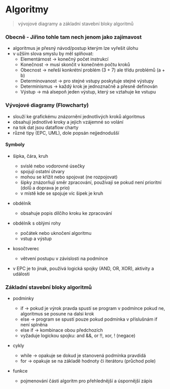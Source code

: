# Algoritmy
> vývojové diagramy a základní stavební bloky algoritmů

### Obecně - Jiřino tohle tam nech jenom jako zajímavost
- algoritmus je přesný návod/postup kterým lze vyřešit úlohu
- v užším slova smyslu by měl splňovat:
	- Elementárnost -> konečný počet instrukcí
	- Konečnost -> musí skončit v konečném počtu kroků
	- Obecnost -> neřeší konkrétní problém (3 + 7) ale třídu problémů (a + b)
	- Determinovanost -> pro stejné vstupy poskytuje stejné výstupy
	- Determinismus -> každý krok je jednoznačně a přesně definován
	- Výstup -> má alsepoň jeden výstup, který se vztahuje ke vstupu

### Vývojové diagramy (Flowcharty)
- slouží ke grafickému znázornění jednotlivých kroků algoritmus
- obsahují jednotlivé kroky a jejich vzájemné so volání
- na tok dat jsou dataflow charty
- různé tipy (EPC, UML), dole popsán nejjednodušší

#### Symboly
- šipka, čára, kruh
	- svislé nebo vodorovné úsečky
	- spojují ostatní útvary
	- mohou se křížit nebo spojovat (ne rozpojovat)
	- šipky znázorňují směr zpracování, používají se pokud není prioritní (dolů a doprava je prio)
	- v místě kde se spojuje víc šipek je kruh
- obdélník
	- obsahuje popis dílčího kroku ke zpracování
- obdélník s oblými rohy
	- počátek nebo uknočení algoritmu
	- vstup a výstup
- kosočtverec
	- větvení postupu v závislosti na podmínce

- v EPC je to jinak, používá logická spojky (AND, OR, XOR), aktivity a události

### Základní stavební bloky algoritmů
- podminky
	- if -> pokud je výrok pravda spustí se program v podmínce pokud ne, algoritmus se posune na dalsi krok
	- else -> program se spustí pouze pokud podmínka v příslušnám if není splněna
	- else if -> kombinace obou předchozích
	- vyžaduje logickou spojku: and &&, or !!, xor, ! (negace)
	
- cykly
	- while -> opakuje se dokud je stanovená podmínka pravdidá
	- for -> opakuje se na základě hodnoty či iterátoru (průchod pole)
	
- funkce
	- pojmenování části algoritm pro přehlednější a úspornější zápis
